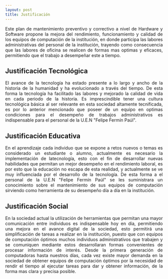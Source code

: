 ```yaml
---
layout: post
title: Justificación
---
```


<div style="text-align: justify">
    Este plan de mantenimiento preventivo y correctivo a nivel de Hardware y Software propone la mejora del rendimiento, funcionamiento y calidad de los equipos de computación de la institución, en donde participa las labores administrativas del personal de la institución, trayendo como consecuencia que las labores de oficina se realicen de formas mas optimas y eficaces, permitiendo que el trabajo a desempeñar este a tiempo.
</div>

## Justificación Tecnológica ##

<div style="text-align: justify">
    El avance de la tecnología ha estado presente a lo largo y ancho de la historia de la humanidad y ha evolucionado a través del tiempo. De esta forma la tecnología ha facilitado las labores y mejorado la calidad de vida en cada periodo de la historia. Es imprescindible tener una cultura tecnológica básica al ser relevante en esta sociedad altamente tecnificada, es por lo anterior mencionado que poseer de un equipo en optimas condiciones para el desempeño de trabajos administrativos es indispensable para el personal de la U.E.N "Felipe Fermín Paúl".
</div>

## Justificación Educativa ##

<div style="text-align: justify">
    En el aprendizaje cada individuo que se expone a retos nuevos o temas es considerado un estudiante o alumno, actualmente es necesario la implementación de latecnología, esto con el fin de desarrollar nuevas habilidades que permitan un mejor desempeño en el rendimiento laboral, es por esto que la educación no escapa de esta realidad, y actualmente se ve muy influenciada por el desarrollo de la tecnología. De esta forma a el personal de la U.E.N "Felipe Fermín Paúl" se les suministrara un conocimiento sobre el mantenimiento de sus equipos de computación sirviendo como herramienta de su desempeño día a día en la institución.
</div>

## Justificación Social ##

<div style="text-align: justify">
    En la sociedad actual la utilización de herramientas que permitan una mayor comunicación entre individuos es indispensable hoy en día, permitiendo una mejora en el avance digital de la sociedad, esto permitirá una simplificación de tareas a realizar en la institución, puesto que con equipos de computación óptimos muchos individuos administrativos que trabajen y se comuniquen mediante estos desarrollaran formas convenientes de procesar información de interés. Desde la primera generación de computadoras hasta nuestros días, cada vez existe mayor demanda en la sociedad de obtener equipos de computación óptimos por la necesidad de rendir el tiempo al ejecutar tareas para dar y obtener información, de la forma mas clara y precisa posible.
</div>